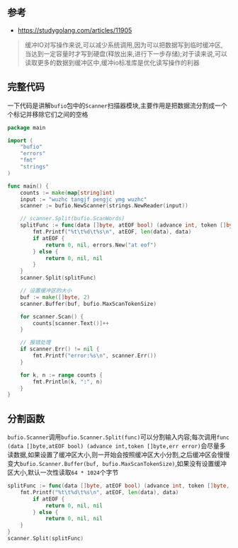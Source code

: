 ## 参考
- https://studygolang.com/articles/11905

> 缓冲IO对写操作来说,可以减少系统调用,因为可以把数据写到临时缓冲区, 当达到一定容量时才写到硬盘(释放出来,进行下一步存储);对于读来说,可以读取更多的数据到缓冲区中,缓冲io标准库是优化读写操作的利器

## 完整代码
一下代码是讲解`bufio`包中的`Scanner`扫描器模块,主要作用是把数据流分割成一个个标记并移除它们之间的空格
```go
package main

import (
	"bufio"
	"errors"
	"fmt"
	"strings"
)

func main() {
	counts := make(map[string]int)
	input := "wuzhc tangjf pengjc ymg wuzhc"
	scanner := bufio.NewScanner(strings.NewReader(input))

	// scanner.Split(bufio.ScanWords)
	splitFunc := func(data []byte, atEOF bool) (advance int, token []byte, err error) {
		fmt.Printf("%t\t%d\t%s\n", atEOF, len(data), data)
		if atEOF {
			return 0, nil, errors.New("at eof")
		} else {
			return 0, nil, nil
		}
	}
	scanner.Split(splitFunc)

	// 设置缓冲区的大小
	buf := make([]byte, 2)
	scanner.Buffer(buf, bufio.MaxScanTokenSize)

	for scanner.Scan() {
		counts[scanner.Text()]++
	}

	// 报错处理
	if scanner.Err() != nil {
		fmt.Printf("error:%s\n", scanner.Err())
	}

	for k, n := range counts {
		fmt.Println(k, ":", n)
	}
}
```

## 分割函数
`bufio.Scanner`调用`bufio.Scanner.Split(func)`可以分割输入内容;每次调用`func (data []byte,atEOF bool) (advance int,token []byte,err error)`会尽量多读数据,如果设置了缓冲区大小,则一开始会按照缓冲区大小分割,之后缓冲区会慢慢变大`bufio.Scanner.Buffer(buf, bufio.MaxScanTokenSize)`,如果没有设置缓冲区大小,默认一次性读取`64 * 1024`个字节
```go
splitFunc := func(data []byte, atEOF bool) (advance int, token []byte, err error) {
    fmt.Printf("%t\t%d\t%s\n", atEOF, len(data), data)
        if atEOF {
        	return 0, nil, nil
        } else {
        	return 0, nil, nil
    }
}
scanner.Split(splitFunc)
```

